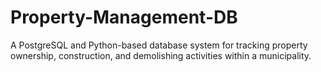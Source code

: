 # Property-Management-DB
A PostgreSQL and Python-based database system for tracking property ownership, construction, and demolishing activities within a municipality.
